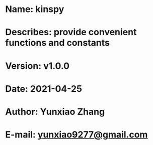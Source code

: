 # Name: kinspy
# Describes: provide convenient functions and constants
# Version: v1.0.0
# Date: 2021-04-25
# Author: Yunxiao Zhang
# E-mail: yunxiao9277@gmail.com